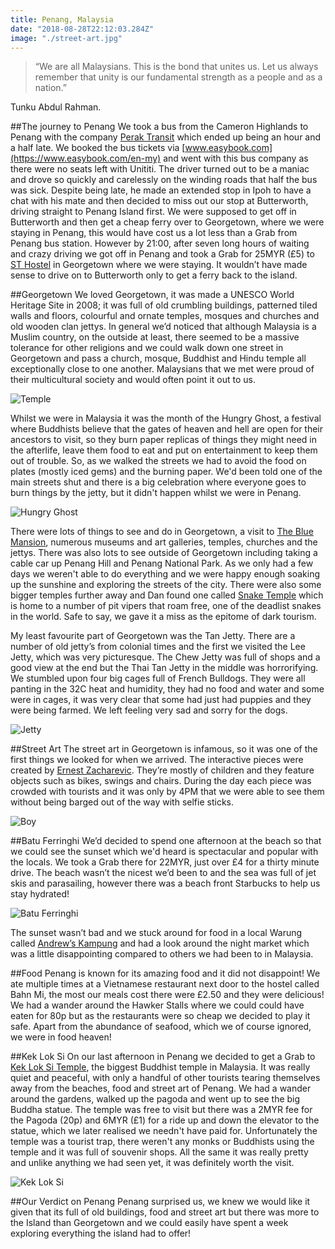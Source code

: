 ```yaml
---
title: Penang, Malaysia
date: "2018-08-28T22:12:03.284Z"
image: "./street-art.jpg"
---
```


>“We are all Malaysians. This is the bond that unites us. Let us always remember that unity is our fundamental strength as a people and as a nation.”

Tunku Abdul Rahman.

##The journey to Penang
We took a bus from the Cameron Highlands to Penang with the company [Perak Transit](http://peraktransit.com.my/) which ended up being an hour and a half late. We booked the bus tickets via [www.easybook.com](https://www.easybook.com/en-my) and went with this bus company as there were no seats left with Unititi. The driver turned out to be a maniac and drove so quickly and carelessly on the winding roads that half the bus was sick. Despite being late,  he made an extended stop in Ipoh to have a chat with his mate and then decided to miss out our stop at Butterworth, driving straight to Penang Island first. We were supposed to get off in Butterworth and then get a cheap ferry over to Georgetown, where we were staying in Penang, this would have cost us a lot less than a Grab from Penang bus station. However by 21:00, after seven long hours of waiting and crazy driving we got off in Penang and took a Grab for 25MYR (£5) to [ST Hostel](https://www.booking.com/hotel/my/st-hostel.en-gb.html?aid=356980;label=gog235jc-hotel-XX-my-stNhostel-unspec-my-com-L%3Aen-O%3AwindowsS10-B%3Achrome-N%3AXX-S%3Abo-U%3AXX-H%3As;sid=afa45bdb0846f6aa56e77743f5f154c6;dist=0&sb_price_type=total&type=total&) in Georgetown where we were staying. It wouldn’t have made sense to drive on to Butterworth only to get a ferry back to the island.

##Georgetown
We loved Georgetown, it was made a UNESCO World Heritage Site in 2008; it was full of old crumbling buildings, patterned tiled walls and floors, colourful and ornate temples, mosques and churches and old wooden clan jettys. In general we’d noticed that although Malaysia is a Muslim country, on the outside at least, there seemed to be a massive tolerance for other religions and we could walk down one street in Georgetown and pass a church, mosque, Buddhist and Hindu temple all exceptionally close to one another. Malaysians that we met were proud of their multicultural society and would often point it out to us.

![Temple](./temple.jpg "Temple")

Whilst we were in Malaysia it was the month of the Hungry Ghost, a festival where Buddhists believe that the gates of heaven and hell are open for their ancestors to visit, so they burn paper replicas of things they might need in the afterlife, leave them food to eat and put on entertainment to keep them out of trouble. So, as we walked the streets we had to avoid the food on plates (mostly iced gems) and the burning paper. We'd been told one of the main streets shut and there is a big celebration where everyone goes to burn things by the jetty, but it didn't happen whilst we were in Penang.

![Hungry Ghost](./hungry-ghost.jpg "Hungry Ghost")

There were lots of things to see and do in Georgetown, a visit to [The Blue Mansion](https://www.cheongfatttzemansion.com/), numerous museums and art galleries, temples, churches and the jettys. There was also lots to see outside of Georgetown including taking a cable car up Penang Hill and Penang National Park. As we only had a few days we weren't able to do everything and we were happy enough soaking up the sunshine and exploring the streets of the city. There were also some bigger temples further away and Dan found one called [Snake Temple](http://www.penang.ws/penang-attractions/penang-snake-temple.htm) which is home to a number of pit vipers that roam free, one of the deadlist snakes in the world. Safe to say, we gave it a miss as the epitome of dark tourism.

My least favourite part of Georgetown was the Tan Jetty. There are a number of old jetty’s from colonial times and the first we visited the Lee Jetty, which was very picturesque. The Chew Jetty was full of shops and a good view at the end but the Thai Tan Jetty in the middle was horrorifying. We stumbled upon four big cages full of French Bulldogs. They were all panting in the 32C heat and humidity, they had no food and water and some were in cages, it was very clear that some had just had puppies and they were being farmed. We left feeling very sad and sorry for the dogs.

![Jetty](./jetty.jpg "Jetty")

##Street Art
The street art in Georgetown is infamous, so it was one of the first things we looked for when we arrived. The interactive pieces were created by [Ernest Zacharevic](http://www.ernestzacharevic.com/). They’re mostly of children and they feature objects such as bikes, swings and chairs. During the day each piece was crowded with tourists and it was only by 4PM that we were able to see them without being barged out of the way with selfie sticks.

![Boy](./boy.jpg "Boy")

##Batu Ferringhi
We’d decided to spend one afternoon at the beach so that we could see the sunset which we'd heard is spectacular and popular with the locals. We took a Grab there for 22MYR, just over £4 for a thirty minute drive. The beach wasn’t the nicest we’d been to and the sea was full of jet skis and parasailing, however there was a beach front Starbucks to help us stay hydrated!

![Batu Ferringhi](./sunset.jpg "Betu Ferringhi")

The sunset wasn’t bad and we stuck around for food in a local Warung called [Andrew’s Kampung](https://www.facebook.com/pages/category/Malaysian-Restaurant/Andrew-Kampung-Restaurant-133698336663827/) and had a look around the night market which was a little disappointing compared to others we had been to in Malaysia.

##Food
Penang is known for its amazing food and it did not disappoint! We ate multiple times at a Vietnamese restaurant next door to the hostel called Bahn Mi, the most our meals cost there were £2.50 and they were delicious! We had a wander around the Hawker Stalls where we could could have eaten for 80p but as the restaurants were so cheap we decided to play it safe. Apart from the abundance of seafood, which we of course ignored, we were in food heaven!

##Kek Lok Si
On our last afternoon in Penang we decided to get a Grab to [Kek Lok Si Temple](http://kekloksitemple.com/), the biggest Buddhist temple in Malaysia. It was really quiet and peaceful, with only a handful of other tourists tearing themselves away from the beaches, food and street art of Penang. We had a wander around the gardens, walked up the pagoda and went up to see the big Buddha statue. The temple was free to visit but there was a 2MYR fee for the Pagoda (20p) and 6MYR (£1) for a ride up and down the elevator to the statue, which we later realised we needn't have paid for. Unfortunately the temple was a tourist trap, there weren't any monks or Buddhists using the temple and it was full of souvenir shops. All the same it was really pretty and unlike anything we had seen yet, it was definitely worth the visit.

![Kek Lok Si](./kek-lok-si.jpg "Kek Lok Si")

##Our Verdict on Penang
Penang surprised us, we knew we would like it given that its full of old buildings, food and street art but there was more to the Island than Georgetown and we could easily have spent a week exploring everything the island had to offer!
